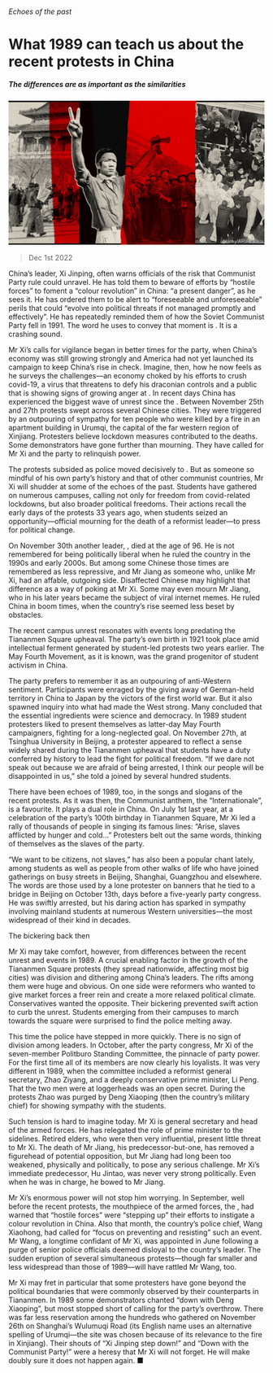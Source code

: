 ###### Echoes of the past

# What 1989 can teach us about the recent protests in China 

##### The differences are as important as the similarities 

![image](images/20221203_CND001.jpg) 

> Dec 1st 2022 

China’s leader, Xi Jinping, often warns officials of the risk that Communist Party rule could unravel. He has told them to beware of efforts by “hostile forces” to foment a “colour revolution” in China: “a present danger”, as he sees it. He has ordered them to be alert to “foreseeable and unforeseeable” perils that could “evolve into political threats if not managed promptly and effectively”. He has repeatedly reminded them of how the Soviet Communist Party fell in 1991. The word he uses to convey that moment is . It is a crashing sound. 

Mr Xi’s calls for vigilance began in better times for the party, when China’s economy was still growing strongly and America had not yet launched its campaign to keep China’s rise in check. Imagine, then, how he now feels as he surveys the challenges—an economy choked by his efforts to crush covid-19, a virus that threatens to defy his draconian controls and a public that is showing signs of growing anger at . In recent days China has experienced the biggest wave of unrest since the . Between November 25th and 27th protests swept across several Chinese cities. They were triggered by an outpouring of sympathy for ten people who were killed by a fire in an apartment building in Urumqi, the capital of the far western region of Xinjiang. Protesters believe lockdown measures contributed to the deaths. Some demonstrators have gone further than mourning. They have called for Mr Xi and the party to relinquish power.

The protests subsided as police moved decisively to . But as someone so mindful of his own party’s history and that of other communist countries, Mr Xi will shudder at some of the echoes of the past. Students have gathered on numerous campuses, calling not only for freedom from covid-related lockdowns, but also broader political freedoms. Their actions recall the early days of the protests 33 years ago, when students seized an opportunity—official mourning for the death of a reformist leader—to press for political change. 

On November 30th another leader, , died at the age of 96. He is not remembered for being politically liberal when he ruled the country in the 1990s and early 2000s. But among some Chinese those times are remembered as less repressive, and Mr Jiang as someone who, unlike Mr Xi, had an affable, outgoing side. Disaffected Chinese may highlight that difference as a way of poking at Mr Xi. Some may even mourn Mr Jiang, who in his later years became the subject of viral internet memes. He ruled China in boom times, when the country’s rise seemed less beset by obstacles. 

The recent campus unrest resonates with events long predating the Tiananmen Square upheaval. The party’s own birth in 1921 took place amid intellectual ferment generated by student-led protests two years earlier. The May Fourth Movement, as it is known, was the grand progenitor of student activism in China. 

The party prefers to remember it as an outpouring of anti-Western sentiment. Participants were enraged by the giving away of German-held territory in China to Japan by the victors of the first world war. But it also spawned inquiry into what had made the West strong. Many concluded that the essential ingredients were science and democracy. In 1989 student protesters liked to present themselves as latter-day May Fourth campaigners, fighting for a long-neglected goal. On November 27th, at Tsinghua University in Beijing, a protester appeared to reflect a sense widely shared during the Tiananmen upheaval that students have a duty conferred by history to lead the fight for political freedom. “If we dare not speak out because we are afraid of being arrested, I think our people will be disappointed in us,” she told a  joined by several hundred students. 

There have been echoes of 1989, too, in the songs and slogans of the recent protests. As it was then, the Communist anthem, the “Internationale”, is a favourite. It plays a dual role in China. On July 1st last year, at a celebration of the party’s 100th birthday in Tiananmen Square, Mr Xi led a rally of thousands of people in singing its famous lines: “Arise, slaves afflicted by hunger and cold…” Protesters belt out the same words, thinking of themselves as the slaves of the party. 

“We want to be citizens, not slaves,” has also been a popular chant lately, among students as well as people from other walks of life who have joined gatherings on busy streets in Beijing, Shanghai, Guangzhou and elsewhere. The words are those used by a lone protester on banners that he tied to a bridge in Beijing on October 13th, days before a five-yearly party congress. He was swiftly arrested, but his daring action has sparked  in sympathy involving mainland students at numerous Western universities—the most widespread of their kind in decades.

The bickering back then

Mr Xi may take comfort, however, from differences between the recent unrest and events in 1989. A crucial enabling factor in the growth of the Tiananmen Square protests (they spread nationwide, affecting most big cities) was division and dithering among China’s leaders. The rifts among them were huge and obvious. On one side were reformers who wanted to give market forces a freer rein and create a more relaxed political climate. Conservatives wanted the opposite. Their bickering prevented swift action to curb the unrest. Students emerging from their campuses to march towards the square were surprised to find the police melting away. 

This time the police have stepped in more quickly. There is no sign of division among leaders. In October, after the party congress, Mr Xi  of the seven-member Politburo Standing Committee, the pinnacle of party power. For the first time all of its members are now clearly his loyalists. It was very different in 1989, when the committee included a reformist general secretary, Zhao Ziyang, and a deeply conservative prime minister, Li Peng. That the two men were at loggerheads was an open secret. During the protests Zhao was purged by Deng Xiaoping (then the country’s military chief) for showing sympathy with the students. 

Such tension is hard to imagine today. Mr Xi is general secretary and head of the armed forces. He has relegated the role of prime minister to the sidelines. Retired elders, who were then very influential, present little threat to Mr Xi. The death of Mr Jiang, his predecessor-but-one, has removed a figurehead of potential opposition, but Mr Jiang had long been too weakened, physically and politically, to pose any serious challenge. Mr Xi’s immediate predecessor, Hu Jintao, was never very strong politically. Even when he was in charge, he bowed to Mr Jiang. 

Mr Xi’s enormous power will not stop him worrying. In September, well before the recent protests, the mouthpiece of the armed forces, the , had warned that “hostile forces” were “stepping up” their efforts to instigate a colour revolution in China. Also that month, the country’s police chief, Wang Xiaohong, had called for “focus on preventing and resisting” such an event. Mr Wang, a longtime confidant of Mr Xi, was appointed in June following a purge of senior police officials deemed disloyal to the country’s leader. The sudden eruption of several simultaneous protests—though far smaller and less widespread than those of 1989—will have rattled Mr Wang, too.

Mr Xi may fret in particular that some protesters have gone beyond the political boundaries that were commonly observed by their counterparts in Tiananmen. In 1989 some demonstrators chanted “down with Deng Xiaoping”, but most stopped short of calling for the party’s overthrow. There was far less reservation among the hundreds who gathered on November 26th on Shanghai’s Wulumuqi Road (its English name uses an alternative spelling of Urumqi—the site was chosen because of its relevance to the fire in Xinjiang). Their shouts of “Xi Jinping step down!” and “Down with the Communist Party!” were a heresy that Mr Xi will not forget. He will make doubly sure it does not happen again. ■


